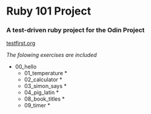 # Ruby 101 Project
### A test-driven ruby project for the Odin Project

[testfirst.org](http://testfirst.org/live)

*The folowing exercises are included*
* 00_hello
	* 01_temperature *
	* 02_calculator *
	* 03_simon_says *
	* 04_pig_latin *
	* 08_book_titles *
	* 09_timer *